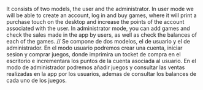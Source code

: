 It consists of two models, 
the user and the administrator. In user mode we will be able to create an account, log in and buy games, where it will print a purchase touch on the 
desktop and increase the points of the account associated with the user. In administrator mode, you can add games and check the sales made in the app by users, 
as well as check the balances of each of the games.
//
Se compone de dos modelos, el de usuario y el de administrador. 
En el modo usuario podremos crear una cuenta, iniciar sesion y comprar juegos, donde imprimira un tocket de compra en el escritorio e 
incrementara los puntos de la cuenta asociada al usuario. En el modo de administrador podremos añadir juegos y consultar las ventas realizadas en la app por los usuarios, 
ademas de consultar los balances de cada uno de los juegos.
